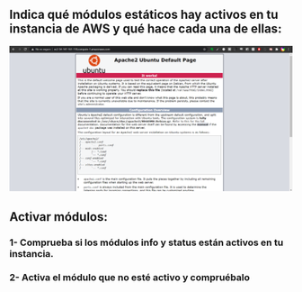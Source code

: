## Indica qué módulos estáticos hay activos en tu instancia de AWS y qué hace cada una de ellas:
![Modulos](https://github.com/MonzonIker/DAW_2/blob/main/DWEB/apache2%20prueba.png?raw=true)
## Activar módulos:
### 1- Comprueba si los módulos info y status están activos en tu instancia.

### 2- Activa el módulo que no esté activo y compruébalo

